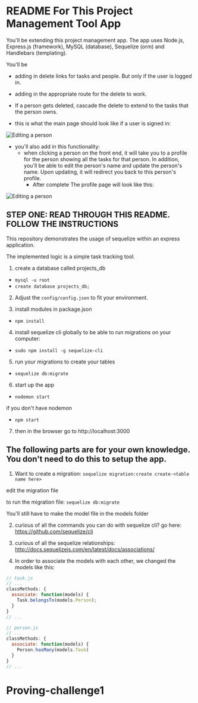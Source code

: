 # README For This Project Management Tool App

You'll be extending this project management app. The app uses Node.js, Express.js (framework), MySQL (database), Sequelize (orm) and Handlebars (templating).

You'll be

* adding in delete links for tasks and people. But only if the user is logged in.

* adding in the appropriate route for the delete to work.

* If a person gets deleted, cascade the delete to extend to the tasks that the person owns.

* this is what the main page should look like if a user is signed in:

![Editing a person](main-page.png)

* you'll also add in this functionality:
  * when clicking a person on the front end, it will take you to a profile for the person showing all the tasks for that person. In addition, you'll be able to edit the person's name and update the person's name. Upon updating, it will redirect you back to this person's profile.
    * After complete The profile page will look like this:

![Editing a person](editing-a-person.png)

## STEP ONE: READ THROUGH THIS README. FOLLOW THE INSTRUCTIONS

This repository demonstrates the usage of sequelize within an express application.

The implemented logic is a simple task tracking tool.

1. create a database called projects_db
  * `mysql -u root`
  * `create database projects_db;`

2. Adjust the `config/config.json` to fit your environment.

3. install modules in package.json
  * `npm install`

4. install sequelize cli globally to be able to run migrations on your computer:
  * `sudo npm install -g sequelize-cli`

5. run your migrations to create your tables
  * `sequelize db:migrate`

6. start up the app
  * `nodemon start`

  if you don't have nodemon
  * `npm start`

7. then in the browser go to http://localhost:3000


## The following parts are for your own knowledge. You don't need to do this to setup the app.

1. Want to create a migration:
  `sequelize migration:create create-<table name here>`

  edit the migration file

  to run the migration file:
    `sequelize db:migrate`

  You'll still have to make the model file in the models folder

2. curious of all the commands you can do with sequelize cli?
  go here: https://github.com/sequelize/cli

3. curious of all the sequelize relationships:
  http://docs.sequelizejs.com/en/latest/docs/associations/

4. In order to associate the models with each other, we changed the models like this:

  ```js
  // task.js
  // ...
  classMethods: {
    associate: function(models) {
      Task.belongsTo(models.Person);
    }
  }
  // ...
  ```

  ```js
  // person.js
  // ...
  classMethods: {
    associate: function(models) {
      Person.hasMany(models.Task)
    }
  }
  // ...
  ```
# Proving-challenge1
